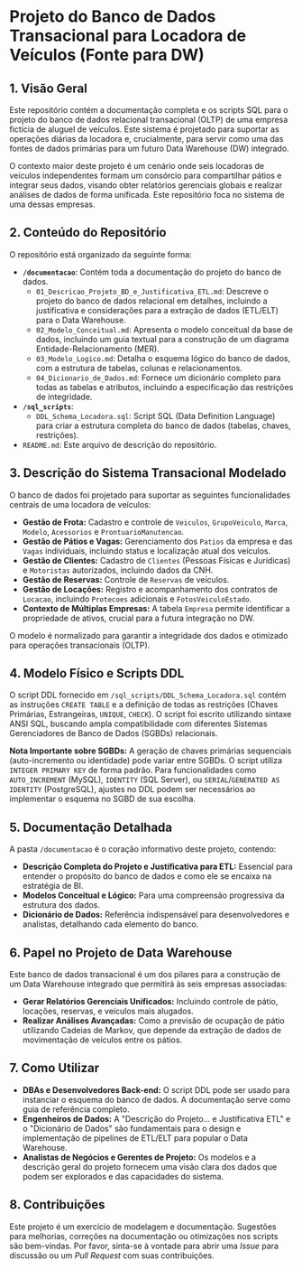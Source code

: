 # Projeto do Banco de Dados Transacional para Locadora de Veículos (Fonte para DW)

## 1. Visão Geral

Este repositório contém a documentação completa e os scripts SQL para o projeto do banco de dados relacional transacional (OLTP) de uma empresa fictícia de aluguel de veículos. Este sistema é projetado para suportar as operações diárias da locadora e, crucialmente, para servir como uma das fontes de dados primárias para um futuro Data Warehouse (DW) integrado.

O contexto maior deste projeto é um cenário onde seis locadoras de veículos independentes formam um consórcio para compartilhar pátios e integrar seus dados, visando obter relatórios gerenciais globais e realizar análises de dados de forma unificada. Este repositório foca no sistema de uma dessas empresas.

## 2. Conteúdo do Repositório

O repositório está organizado da seguinte forma:

* **`/documentacao`**: Contém toda a documentação do projeto do banco de dados.
    * `01_Descricao_Projeto_BD_e_Justificativa_ETL.md`: Descreve o projeto do banco de dados relacional em detalhes, incluindo a justificativa e considerações para a extração de dados (ETL/ELT) para o Data Warehouse.
    * `02_Modelo_Conceitual.md`: Apresenta o modelo conceitual da base de dados, incluindo um guia textual para a construção de um diagrama Entidade-Relacionamento (MER).
    * `03_Modelo_Logico.md`: Detalha o esquema lógico do banco de dados, com a estrutura de tabelas, colunas e relacionamentos.
    * `04_Dicionario_de_Dados.md`: Fornece um dicionário completo para todas as tabelas e atributos, incluindo a especificação das restrições de integridade.
* **`/sql_scripts`**:
    * `DDL_Schema_Locadora.sql`: Script SQL (Data Definition Language) para criar a estrutura completa do banco de dados (tabelas, chaves, restrições).
* `README.md`: Este arquivo de descrição do repositório.

## 3. Descrição do Sistema Transacional Modelado

O banco de dados foi projetado para suportar as seguintes funcionalidades centrais de uma locadora de veículos:

* **Gestão de Frota:** Cadastro e controle de `Veiculos`, `GrupoVeiculo`, `Marca`, `Modelo`, `Acessorios` e `ProntuarioManutencao`.
* **Gestão de Pátios e Vagas:** Gerenciamento dos `Patios` da empresa e das `Vagas` individuais, incluindo status e localização atual dos veículos.
* **Gestão de Clientes:** Cadastro de `Clientes` (Pessoas Físicas e Jurídicas) e `Motoristas` autorizados, incluindo dados da CNH.
* **Gestão de Reservas:** Controle de `Reservas` de veículos.
* **Gestão de Locações:** Registro e acompanhamento dos contratos de `Locacao`, incluindo `Protecoes` adicionais e `FotosVeiculoEstado`.
* **Contexto de Múltiplas Empresas:** A tabela `Empresa` permite identificar a propriedade de ativos, crucial para a futura integração no DW.

O modelo é normalizado para garantir a integridade dos dados e otimizado para operações transacionais (OLTP).

## 4. Modelo Físico e Scripts DDL

O script DDL fornecido em `/sql_scripts/DDL_Schema_Locadora.sql` contém as instruções `CREATE TABLE` e a definição de todas as restrições (Chaves Primárias, Estrangeiras, `UNIQUE`, `CHECK`). O script foi escrito utilizando sintaxe ANSI SQL, buscando ampla compatibilidade com diferentes Sistemas Gerenciadores de Banco de Dados (SGBDs) relacionais.

**Nota Importante sobre SGBDs:** A geração de chaves primárias sequenciais (auto-incremento ou identidade) pode variar entre SGBDs. O script utiliza `INTEGER PRIMARY KEY` de forma padrão. Para funcionalidades como `AUTO_INCREMENT` (MySQL), `IDENTITY` (SQL Server), ou `SERIAL`/`GENERATED AS IDENTITY` (PostgreSQL), ajustes no DDL podem ser necessários ao implementar o esquema no SGBD de sua escolha.

## 5. Documentação Detalhada

A pasta `/documentacao` é o coração informativo deste projeto, contendo:

* **Descrição Completa do Projeto e Justificativa para ETL:** Essencial para entender o propósito do banco de dados e como ele se encaixa na estratégia de BI.
* **Modelos Conceitual e Lógico:** Para uma compreensão progressiva da estrutura dos dados.
* **Dicionário de Dados:** Referência indispensável para desenvolvedores e analistas, detalhando cada elemento do banco.

## 6. Papel no Projeto de Data Warehouse

Este banco de dados transacional é um dos pilares para a construção de um Data Warehouse integrado que permitirá às seis empresas associadas:

* **Gerar Relatórios Gerenciais Unificados:** Incluindo controle de pátio, locações, reservas, e veículos mais alugados.
* **Realizar Análises Avançadas:** Como a previsão de ocupação de pátio utilizando Cadeias de Markov, que depende da extração de dados de movimentação de veículos entre os pátios.

## 7. Como Utilizar

* **DBAs e Desenvolvedores Back-end:** O script DDL pode ser usado para instanciar o esquema do banco de dados. A documentação serve como guia de referência completo.
* **Engenheiros de Dados:** A "Descrição do Projeto... e Justificativa ETL" e o "Dicionário de Dados" são fundamentais para o design e implementação de pipelines de ETL/ELT para popular o Data Warehouse.
* **Analistas de Negócios e Gerentes de Projeto:** Os modelos e a descrição geral do projeto fornecem uma visão clara dos dados que podem ser explorados e das capacidades do sistema.

## 8. Contribuições

Este projeto é um exercício de modelagem e documentação. Sugestões para melhorias, correções na documentação ou otimizações nos scripts são bem-vindas. Por favor, sinta-se à vontade para abrir uma *Issue* para discussão ou um *Pull Request* com suas contribuições.
